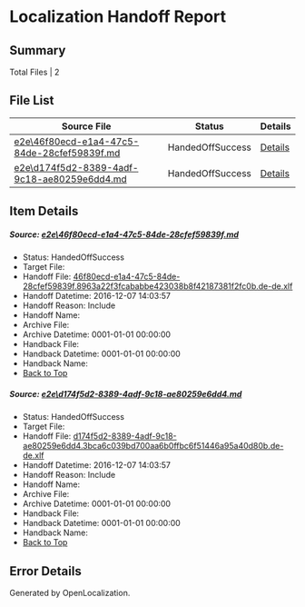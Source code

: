 # <a name='report-top'></a> Localization Handoff Report

## Summary
 Total Files | 2

## File List
 Source File | Status | Details 
 ----------- | ------ | ------- 
 [e2e\46f80ecd-e1a4-47c5-84de-28cfef59839f.md](https://github.com/OpenLocalizationTestOrg/ol-test0/blob/0b45ef3185633285de5d97fa83aba638198e86d1/e2e/46f80ecd-e1a4-47c5-84de-28cfef59839f.md) | HandedOffSuccess | [Details](#5817484a0ea27ff7e6e0a0a3cdde2457e451c8ea1)
 [e2e\d174f5d2-8389-4adf-9c18-ae80259e6dd4.md](https://github.com/OpenLocalizationTestOrg/ol-test0/blob/0b45ef3185633285de5d97fa83aba638198e86d1/e2e/d174f5d2-8389-4adf-9c18-ae80259e6dd4.md) | HandedOffSuccess | [Details](#957e69fe9a32f62036cce31b225fa6ee7369c1512)

## Item Details
##### <a name='5817484a0ea27ff7e6e0a0a3cdde2457e451c8ea1'></a> Source: [e2e\46f80ecd-e1a4-47c5-84de-28cfef59839f.md](https://github.com/OpenLocalizationTestOrg/ol-test0/blob/0b45ef3185633285de5d97fa83aba638198e86d1/e2e/46f80ecd-e1a4-47c5-84de-28cfef59839f.md)
* Status: HandedOffSuccess
* Target File: 
* Handoff File: [46f80ecd-e1a4-47c5-84de-28cfef59839f.8963a22f3fcababbe423038b8f42187381f2fc0b.de-de.xlf](https://github.com/OpenLocalizationTestOrg/ol-test0-handoff/blob/9faf2cd0167d4b8cdc421ced3248d80cb50c48c8/ol-handoff/OpenLocalizationTestOrg/ol-test0-dede/qimu/ht/46f80ecd-e1a4-47c5-84de-28cfef59839f.8963a22f3fcababbe423038b8f42187381f2fc0b.de-de.xlf)
* Handoff Datetime: 2016-12-07 14:03:57
* Handoff Reason: Include
* Handoff Name: 
* Archive File: 
* Archive Datetime: 0001-01-01 00:00:00
* Handback File: 
* Handback Datetime: 0001-01-01 00:00:00
* Handback Name: 
* [Back to Top](#report-top)

##### <a name='957e69fe9a32f62036cce31b225fa6ee7369c1512'></a> Source: [e2e\d174f5d2-8389-4adf-9c18-ae80259e6dd4.md](https://github.com/OpenLocalizationTestOrg/ol-test0/blob/0b45ef3185633285de5d97fa83aba638198e86d1/e2e/d174f5d2-8389-4adf-9c18-ae80259e6dd4.md)
* Status: HandedOffSuccess
* Target File: 
* Handoff File: [d174f5d2-8389-4adf-9c18-ae80259e6dd4.3bca6c039bd700aa6b0ffbc6f51446a95a40d80b.de-de.xlf](https://github.com/OpenLocalizationTestOrg/ol-test0-handoff/blob/9faf2cd0167d4b8cdc421ced3248d80cb50c48c8/ol-handoff/OpenLocalizationTestOrg/ol-test0-dede/qimu/ht/d174f5d2-8389-4adf-9c18-ae80259e6dd4.3bca6c039bd700aa6b0ffbc6f51446a95a40d80b.de-de.xlf)
* Handoff Datetime: 2016-12-07 14:03:57
* Handoff Reason: Include
* Handoff Name: 
* Archive File: 
* Archive Datetime: 0001-01-01 00:00:00
* Handback File: 
* Handback Datetime: 0001-01-01 00:00:00
* Handback Name: 
* [Back to Top](#report-top)


## Error Details

Generated by OpenLocalization.
